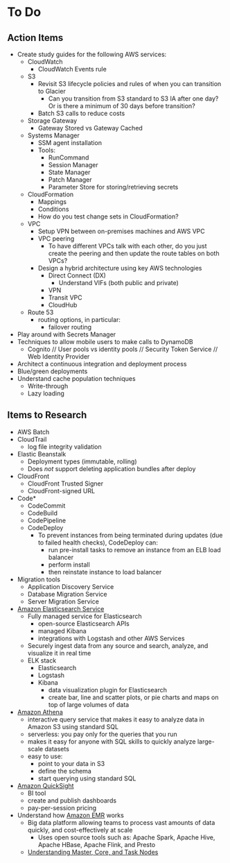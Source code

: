 # To Do


## Action Items

* Create study guides for the following AWS services:
	- CloudWatch
		- CloudWatch Events rule
	- S3
		- Revisit S3 lifecycle policies and rules of when you can transition to Glacier
			- Can you transition from S3 standard to S3 IA after one day? Or is there a minimum of 30 days before transition?
		- Batch S3 calls to reduce costs
	- Storage Gateway
		- Gateway Stored vs Gateway Cached
	- Systems Manager
		- SSM agent installation
		- Tools:
			- RunCommand
			- Session Manager
			- State Manager
			- Patch Manager
			- Parameter Store for storing/retrieving secrets
	- CloudFormation
		- Mappings
		- Conditions
		- How do you test change sets in CloudFormation?
	- VPC
		- Setup VPN between on-premises machines and AWS VPC
		- VPC peering
			- To have different VPCs talk with each other, do you just create the peering and then update the route tables on both VPCs?
		- Design a hybrid architecture using key AWS technologies
			- Direct Connect (DX)
				- Understand VIFs (both public and private)
			- VPN
			- Transit VPC
			- CloudHub
	- Route 53
		- routing options, in particular:
			- failover routing
* Play around with Secrets Manager
* Techniques to allow mobile users to make calls to DynamoDB
	- Cognito // User pools vs identity pools // Security Token Service // Web Identity Provider
* Architect a continuous integration and deployment process
* Blue/green deployments
* Understand cache population techniques
	- Write-through
	- Lazy loading	


## Items to Research

* AWS Batch
* CloudTrail 
	- log file integrity validation
* Elastic Beanstalk
	- Deployment types (immutable, rolling)
	- Does *not* support deleting application bundles after deploy
* CloudFront
	- CloudFront Trusted Signer
	- CloudFront-signed URL
* Code*
	- CodeCommit
	- CodeBuild
	- CodePipeline
	- CodeDeploy
		- To prevent instances from being terminated during updates (due to failed health checks), CodeDeploy can:
			- run pre-install tasks to remove an instance from an ELB load balancer
			- perform install
			- then reinstate instance to load balancer
* Migration tools
	- Application Discovery Service
	- Database Migration Service
	- Server Migration Service
* [Amazon Elasticsearch Service](https://aws.amazon.com/elasticsearch-service/)
	- Fully managed service for Elasticsearch
		- open-source Elasticsearch APIs
		- managed Kibana
		- integrations with Logstash and other AWS Services
	- Securely ingest data from any source and search, analyze, and visualize it in real time
	- ELK stack
		- Elasticsearch
		- Logstash
		- Kibana
			 - data visualization plugin for Elasticsearch
			 - create bar, line and scatter plots, or pie charts and maps on top of large volumes of data
* [Amazon Athena](https://aws.amazon.com/athena/)
	- interactive query service that makes it easy to analyze data in Amazon S3 using standard SQL
	- serverless: you pay only for the queries that you run
	- makes it easy for anyone with SQL skills to quickly analyze large-scale datasets
	- easy to use:
		- point to your data in S3
		- define the schema
		- start querying using standard SQL
* [Amazon QuickSight](https://aws.amazon.com/quicksight/)
	- BI tool
	- create and publish dashboards
	- pay-per-session pricing
* Understand how [Amazon EMR](https://aws.amazon.com/emr/) works
	- Big data platform allowing teams to process vast amounts of data quickly, and cost-effectively at scale
		- Uses open source tools such as: Apache Spark, Apache Hive, Apache HBase, Apache Flink, and Presto
	- [Understanding Master, Core, and Task Nodes](https://docs.aws.amazon.com/emr/latest/ManagementGuide/emr-master-core-task-nodes.html)
